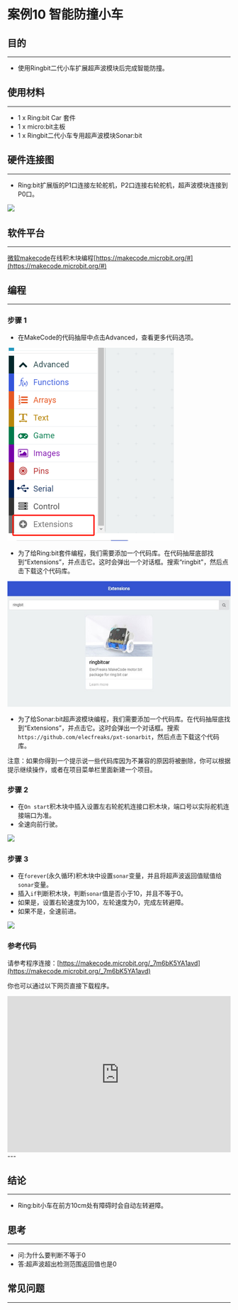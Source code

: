 # 案例10 智能防撞小车

## 目的
---
- 使用Ringbit二代小车扩展超声波模块后完成智能防撞。

## 使用材料
---
- 1 x Ring:bit Car 套件
- 1 x micro:bit主板
- 1 x Ringbit二代小车专用超声波模块Sonar:bit


## 硬件连接图
---
- Ring:bit扩展版的P1口连接左轮舵机，P2口连接右轮舵机，超声波模块连接到P0口。

![](https://raw.githubusercontent.com/elecfreaks/learn-cn/master/microbitKit/ring_bit_v2/images/case_10_01.png)

## 软件平台
---
[微软makecode](https://makecode.microbit.org/#)在线积木块编程[https://makecode.microbit.org/#](https://makecode.microbit.org/#)

## 编程
---
### 步骤 1
- 在MakeCode的代码抽屉中点击Advanced，查看更多代码选项。

![](./images/2qCyzQ7.png)

- 为了给Ring:bit套件编程，我们需要添加一个代码库。在代码抽屉底部找到“Extensions”，并点击它。这时会弹出一个对话框。搜索“ringbit"，然后点击下载这个代码库。

![](./images/1Wq2Mov.jpg)

- 为了给Sonar:bit超声波模块编程，我们需要添加一个代码库。在代码抽屉底找到“Extensions”，并点击它。这时会弹出一个对话框。搜索`https://github.com/elecfreaks/pxt-sonarbit`，然后点击下载这个代码库。

注意：如果你得到一个提示说一些代码库因为不兼容的原因将被删除，你可以根据提示继续操作，或者在项目菜单栏里面新建一个项目。

### 步骤 2

- 在`On start`积木块中插入设置左右轮舵机连接口积木块，端口号以实际舵机连接端口为准。
- 全速向前行驶。

![](https://raw.githubusercontent.com/elecfreaks/learn-cn/master/microbitKit/ring_bit_v2/images/ring_bit_car_v2_case_10_01.png)

### 步骤 3

- 在`forever`(永久循环)积木块中设置`sonar`变量，并且将超声波返回值赋值给`sonar`变量。
- 插入`if`判断积木块，判断`sonar`值是否小于10，并且不等于0。
- 如果是，设置右轮速度为100，左轮速度为0，完成左转避障。
- 如果不是，全速前进。

![](https://raw.githubusercontent.com/elecfreaks/learn-cn/master/microbitKit/ring_bit_v2/images/ring_bit_car_v2_case_10_02.png)

### 参考代码

请参考程序连接：[https://makecode.microbit.org/_7m6bK5YA1avd](https://makecode.microbit.org/_7m6bK5YA1avd)

你也可以通过以下网页直接下载程序。

<div style="position:relative;height:0;padding-bottom:70%;overflow:hidden;"><iframe style="position:absolute;top:0;left:0;width:100%;height:100%;" src="https://makecode.microbit.org/#pub:_7m6bK5YA1avd" frameborder="0" sandbox="allow-popups allow-forms allow-scripts allow-same-origin"></iframe></div>  
---



## 结论
---
- Ring:bit小车在前方10cm处有障碍时会自动左转避障。


## 思考
---
- 问:为什么要判断不等于0
- 答:超声波超出检测范围返回值也是0

## 常见问题
---

